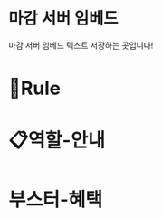 # 마감 서버 임베드 
 마감 서버 임베드 텍스트 저장하는 곳입니다!

 ### <a herf="https://github.com/cola0315/Magam-server-embed/blob/main/rule.md"><H1>📖Rule</H1>
 ### <a herf="https://github.com/cola0315/Magam-server-embed/blob/main/%EC%97%AD%ED%95%A0%20%EC%95%88%EB%82%B4.md"><H1>📋역할-안내</H1>
  ### <a herf="https://github.com/cola0315/Magam-server-embed/blob/main/%EB%B6%80%EC%8A%A4%ED%84%B0%20%ED%98%9C%ED%83%9D.md"><H1>부스터-혜택</H1>